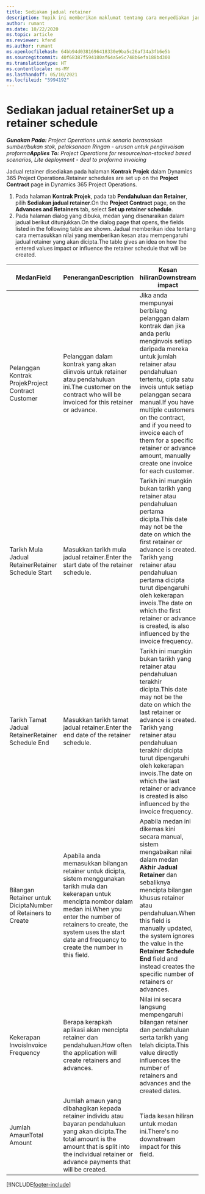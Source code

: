 ```yaml
---
title: Sediakan jadual retainer
description: Topik ini memberikan maklumat tentang cara menyediakan jadual retainer dalam Project Operations.
author: rumant
ms.date: 10/22/2020
ms.topic: article
ms.reviewer: kfend
ms.author: rumant
ms.openlocfilehash: 64bb94d0381696418330e9ba5c26af34a3fb6e5b
ms.sourcegitcommit: 40f68387f594180af64a5e5c748b6efa188bd300
ms.translationtype: HT
ms.contentlocale: ms-MY
ms.lasthandoff: 05/10/2021
ms.locfileid: "5994192"
---
```

# <a name="set-up-a-retainer-schedule"></a><span data-ttu-id="ee75b-103">Sediakan jadual retainer</span><span class="sxs-lookup"><span data-stu-id="ee75b-103">Set up a retainer schedule</span></span>

<span data-ttu-id="ee75b-104">_**Gunakan Pada:** Project Operations untuk senario berasaskan sumber/bukan stok, pelaksanaan Ringan - urusan untuk penginvoisan proforma_</span><span class="sxs-lookup"><span data-stu-id="ee75b-104">_**Applies To:** Project Operations for resource/non-stocked based scenarios, Lite deployment - deal to proforma invoicing_</span></span>

<span data-ttu-id="ee75b-105">Jadual retainer disediakan pada halaman **Kontrak Projek** dalam Dynamics 365 Project Operations.</span><span class="sxs-lookup"><span data-stu-id="ee75b-105">Retainer schedules are set up on the **Project Contract** page in Dynamics 365 Project Operations.</span></span>

1. <span data-ttu-id="ee75b-106">Pada halaman **Kontrak Projek**, pada tab **Pendahuluan dan Retainer**, pilih **Sediakan jadual retainer**.</span><span class="sxs-lookup"><span data-stu-id="ee75b-106">On the **Project Contract** page, on the **Advances and Retainers** tab, select **Set up retainer schedule**.</span></span>
2. <span data-ttu-id="ee75b-107">Pada halaman dialog yang dibuka, medan yang disenaraikan dalam jadual berikut ditunjukkan.</span><span class="sxs-lookup"><span data-stu-id="ee75b-107">On the dialog page that opens, the fields listed in the following table are shown.</span></span> <span data-ttu-id="ee75b-108">Jadual memberikan idea tentang cara memasukkan nilai yang memberikan kesan atau mempengaruhi jadual retainer yang akan dicipta.</span><span class="sxs-lookup"><span data-stu-id="ee75b-108">The table gives an idea on how the entered values impact or influence the retainer schedule that will be created.</span></span>

| <span data-ttu-id="ee75b-109">Medan</span><span class="sxs-lookup"><span data-stu-id="ee75b-109">Field</span></span> | <span data-ttu-id="ee75b-110">Penerangan</span><span class="sxs-lookup"><span data-stu-id="ee75b-110">Description</span></span> | <span data-ttu-id="ee75b-111">Kesan hiliran</span><span class="sxs-lookup"><span data-stu-id="ee75b-111">Downstream impact</span></span> |
| --- | --- | --- |
| <span data-ttu-id="ee75b-112">Pelanggan Kontrak Projek</span><span class="sxs-lookup"><span data-stu-id="ee75b-112">Project Contract Customer</span></span> | <span data-ttu-id="ee75b-113">Pelanggan dalam kontrak yang akan diinvois untuk retainer atau pendahuluan ini.</span><span class="sxs-lookup"><span data-stu-id="ee75b-113">The customer on the contract who will be invoiced for this retainer or advance.</span></span> | <span data-ttu-id="ee75b-114">Jika anda mempunyai berbilang pelanggan dalam kontrak dan jika anda perlu menginvois setiap daripada mereka untuk jumlah retainer atau pendahuluan tertentu, cipta satu invois untuk setiap pelanggan secara manual.</span><span class="sxs-lookup"><span data-stu-id="ee75b-114">If you have multiple customers on the contract, and if you need to invoice each of them for a specific retainer or advance amount, manually create one invoice for each customer.</span></span> |
| <span data-ttu-id="ee75b-115">Tarikh Mula Jadual Retainer</span><span class="sxs-lookup"><span data-stu-id="ee75b-115">Retainer Schedule Start</span></span> | <span data-ttu-id="ee75b-116">Masukkan tarikh mula jadual retainer.</span><span class="sxs-lookup"><span data-stu-id="ee75b-116">Enter the start date of the retainer schedule.</span></span> | <span data-ttu-id="ee75b-117">Tarikh ini mungkin bukan tarikh yang retainer atau pendahuluan pertama dicipta.</span><span class="sxs-lookup"><span data-stu-id="ee75b-117">This date may not be the date on which the first retainer or advance is created.</span></span> <span data-ttu-id="ee75b-118">Tarikh yang retainer atau pendahuluan pertama dicipta turut dipengaruhi oleh kekerapan invois.</span><span class="sxs-lookup"><span data-stu-id="ee75b-118">The date on which the first retainer or advance is created, is also influenced by the invoice frequency.</span></span> |
| <span data-ttu-id="ee75b-119">Tarikh Tamat Jadual Retainer</span><span class="sxs-lookup"><span data-stu-id="ee75b-119">Retainer Schedule End</span></span> | <span data-ttu-id="ee75b-120">Masukkan tarikh tamat jadual retainer.</span><span class="sxs-lookup"><span data-stu-id="ee75b-120">Enter the end date of the retainer schedule.</span></span> | <span data-ttu-id="ee75b-121">Tarikh ini mungkin bukan tarikh yang retainer atau pendahuluan terakhir dicipta.</span><span class="sxs-lookup"><span data-stu-id="ee75b-121">This date may not be the date on which the last retainer or advance is created.</span></span> <span data-ttu-id="ee75b-122">Tarikh yang retainer atau pendahuluan terakhir dicipta turut dipengaruhi oleh kekerapan invois.</span><span class="sxs-lookup"><span data-stu-id="ee75b-122">The date on which the last retainer or advance is created is also influenced by the invoice frequency.</span></span> |
| <span data-ttu-id="ee75b-123">Bilangan Retainer untuk Dicipta</span><span class="sxs-lookup"><span data-stu-id="ee75b-123">Number of Retainers to Create</span></span> | <span data-ttu-id="ee75b-124">Apabila anda memasukkan bilangan retainer untuk dicipta, sistem menggunakan tarikh mula dan kekerapan untuk mencipta nombor dalam medan ini.</span><span class="sxs-lookup"><span data-stu-id="ee75b-124">When you enter the number of retainers to create, the system uses the start date and frequency to create the number in this field.</span></span> | <span data-ttu-id="ee75b-125">Apabila medan ini dikemas kini secara manual, sistem mengabaikan nilai dalam medan **Akhir Jadual Retainer** dan sebaliknya mencipta bilangan khusus retainer atau pendahuluan.</span><span class="sxs-lookup"><span data-stu-id="ee75b-125">When this field is manually updated, the system ignores the value in the **Retainer Schedule End** field and instead creates the specific number of retainers or advances.</span></span> |
| <span data-ttu-id="ee75b-126">Kekerapan Invois</span><span class="sxs-lookup"><span data-stu-id="ee75b-126">Invoice Frequency</span></span> | <span data-ttu-id="ee75b-127">Berapa kerapkah aplikasi akan mencipta retainer dan pendahuluan.</span><span class="sxs-lookup"><span data-stu-id="ee75b-127">How often the application will create retainers and advances.</span></span> | <span data-ttu-id="ee75b-128">Nilai ini secara langsung mempengaruhi bilangan retainer dan pendahuluan serta tarikh yang telah dicipta.</span><span class="sxs-lookup"><span data-stu-id="ee75b-128">This value directly influences the number of retainers and advances and the created dates.</span></span> |
| <span data-ttu-id="ee75b-129">Jumlah Amaun</span><span class="sxs-lookup"><span data-stu-id="ee75b-129">Total Amount</span></span> | <span data-ttu-id="ee75b-130">Jumlah amaun yang dibahagikan kepada retainer individu atau bayaran pendahuluan yang akan dicipta.</span><span class="sxs-lookup"><span data-stu-id="ee75b-130">The total amount is the amount that is split into the individual retainer or advance payments that will be created.</span></span> | <span data-ttu-id="ee75b-131">Tiada kesan hiliran untuk medan ini.</span><span class="sxs-lookup"><span data-stu-id="ee75b-131">There's no downstream impact for this field.</span></span> |


[!INCLUDE[footer-include](../../includes/footer-banner.md)]
